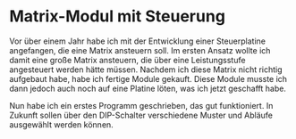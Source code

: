 # Matrix-Modul mit Steuerung

Vor über einem Jahr habe ich mit der Entwicklung einer Steuerplatine angefangen, die eine Matrix ansteuern soll. Im ersten Ansatz wollte ich damit eine große Matrix ansteuern, die über eine Leistungsstufe angesteuert werden hätte müssen. Nachdem ich diese Matrix nicht richtig aufgebaut habe, habe ich fertige Module gekauft. Diese Module musste ich dann jedoch auch noch auf eine Platine löten, was ich jetzt geschafft habe. 

Nun habe ich ein erstes Programm geschrieben, das gut funktioniert. In Zukunft sollen über den DIP-Schalter verschiedene Muster und Abläufe ausgewählt werden können.